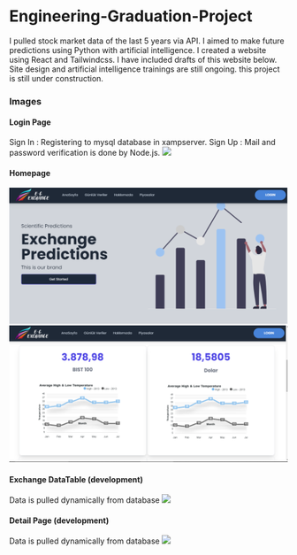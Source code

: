 # Engineering-Graduation-Project

I pulled stock market data of the last 5 years via API. I aimed to make future predictions using Python with artificial intelligence. I created a website using React and Tailwindcss. I have included drafts of this website below. Site design and artificial intelligence trainings are still ongoing. this project is still under construction.

### Images

#### Login Page

Sign In : Registering to mysql database in xampserver.
Sign Up : Mail and password verification is done by Node.js.
![](https://github.com/GamzeEbru/Engineering-Graduation-Project/blob/main/client/src/img/loginPage.gif)

#### Homepage

![](https://github.com/GamzeEbru/Engineering-Graduation-Project/blob/main/client/src/img/bitirme.PNG)
![](https://github.com/GamzeEbru/Engineering-Graduation-Project/blob/main/client/src/img/b5.PNG)

#### Exchange DataTable (development)

Data is pulled dynamically from database
![](https://github.com/GamzeEbru/Engineering-Graduation-Project/blob/main/client/src/assets/table.png)

#### Detail Page (development)

Data is pulled dynamically from database
![](https://github.com/GamzeEbru/Engineering-Graduation-Project/blob/main/client/src/assets/grafik.png)
